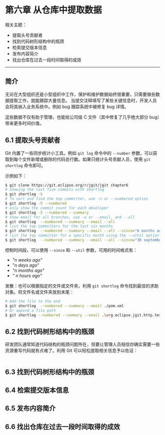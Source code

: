 # 第六章 从仓库中提取数据

相关主题：

- 提取头号贡献者
- 找到代码树形结构中的瓶颈
- 检索提交版本信息
- 发布内容简介
- 找出仓库在过去一段时间取得的成效

---



## 简介

无论在大型组织还是小型组织中工作，保护和维护数据始终很重要。只需要做些数据提取工作，就能跟踪大量信息。 当提交注释填写了某些关键信息时，开发人员会将其纳入业务系统中。例如 bug 跟踪系统中被修复 bug 详情。

这些数据不仅有助于管理，也能给公司级 C 文件（其中修复了几乎绝大部分 bug）带来更多时间价值。



## 6.1 提取头号贡献者

Git 内置了一些同步统计小工具。例如 `git log` 命令中的 `--number` 参数，可以获取到每个文件新增或删除的代码总行数。如果只统计头号贡献人员，使用 `git shortlog` 命令即可。

示例如下：

```bash
$ git clone https://git.eclipse.org/r/jgit/jgit chapter6
# showing the last five commits with shortlog
$ git shortlog -5
# To sort and find the top committer, use -n or --numbered option
$ git shortlog -5 --numbered
# only show the commit count for each developer
$ git shortlog -5 --numbered --summary
# show email for all branches, use -e or --email, and --all
$ git shortlog  --numbered --summary --email --all
# list the top committers for the last six months
$ git shortlog  --numbered --summary --email --all --since="6 months ago"
# list the top committer for a specific month using the --until option
$ git shortlog  --numbered --summary --email --all --since="30 september 2013" --until="1 november 2013"
```

控制时间段，可以使用 `--since` 和 `--util` 参数，可用的时间格式有：

- *"n weeks ago"*
- "*n days ago"*
- *"n months ago"*
- *" n hours ago"*



发散：也可以根据指定的文件或文件夹，利用 `git shortlog` 命令找到最佳的求助对象。将文件名或文件夹放到末尾：

```bash
# Add the file to the end
$ git shortlog  --numbered --summary --email ./pom.xml
# Or append a file path
$ git shortlog --numbered --summary --email .\org.eclipse.jgit.http.test
```





## 6.2 找到代码树形结构中的瓶颈

研发团队通常知道代码结构的瓶颈问题所在，但要让管理人员相信你确实需要一些资源重写代码就有点难了。利用 Git 可以轻松提取相关信息予以佐证：

```bash

```



































## 6.3 找到代码树形结构中的瓶颈

## 6.4 检索提交版本信息

## 6.5 发布内容简介

## 6.6 找出仓库在过去一段时间取得的成效
